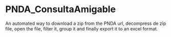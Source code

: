 # PNDA_ConsultaAmigable
An automated way to download a zip from the PNDA url, decompress de zip file, open the file, filter it, group it and finally export it to an excel format.
